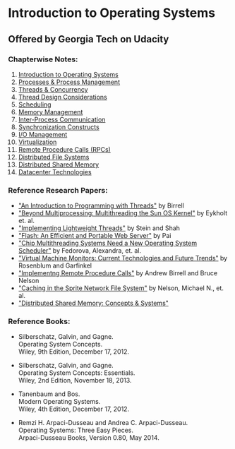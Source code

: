 # Introduction to Operating Systems 

## Offered by Georgia Tech on Udacity


### Chapterwise Notes:
1. [Introduction to Operating Systems](./ch01.md)
2. [Processes & Process Management](./ch02.md)
3. [Threads & Concurrency](./ch03.md)
4. [Thread Design Considerations](./ch04.md)
5. [Scheduling](./ch05.md)
6. [Memory Management](./ch06.md)
7. [Inter-Process Communication](./ch07.md)
8. [Synchronization Constructs](./ch08.md)
9. [I/O Management](./ch09.md)
10. [Virtualization](./ch10.md)
11. [Remote Procedure Calls (RPCs)](./ch11.md)
12. [Distributed File Systems](./ch12.md)
13. [Distributed Shared Memory](./ch13.md)
14. [Datacenter Technologies](./ch14.md)

### Reference Research Papers:
- ["An Introduction to Programming with Threads"](https://s3.amazonaws.com/content.udacity-data.com/courses/ud923/references/ud923-birrell-paper.pdf) by Birrell
- ["Beyond Multiprocessing: Multithreading the Sun OS Kernel"](https://s3.amazonaws.com/content.udacity-data.com/courses/ud923/references/ud923-eykholt-paper.pdf) by Eykholt et. al.
- ["Implementing Lightweight Threads"](https://s3.amazonaws.com/content.udacity-data.com/courses/ud923/references/ud923-stein-shah-paper.pdf) by Stein and Shah
- ["Flash: An Efficient and Portable Web Server"](https://s3.amazonaws.com/content.udacity-data.com/courses/ud923/references/ud923-pai-paper.pdf) by Pai
- ["Chip Multithreading Systems Need a New Operating System Scheduler"](https://s3.amazonaws.com/content.udacity-data.com/courses/ud923/references/ud923-fedorova-paper.pdf) by Fedorova, Alexandra, et. al.
- ["Virtual Machine Monitors: Current Technologies and Future Trends"](https://s3.amazonaws.com/content.udacity-data.com/courses/ud923/references/ud923-rosenblum-garfinkel-paper.pdf) by Rosenblum and Garfinkel
- ["Implementng Remote Procedure Calls"](https://s3.amazonaws.com/content.udacity-data.com/courses/ud923/references/ud923-birrell-nelson-paper.pdf) by Andrew Birrell and Bruce Nelson
- ["Caching in the Sprite Network File System"](https://s3.amazonaws.com/content.udacity-data.com/courses/ud923/references/ud923-nelson-paper.pdf) by Nelson, Michael N., et. al.
- ["Distributed Shared Memory: Concepts & Systems"](https://s3.amazonaws.com/content.udacity-data.com/courses/ud923/references/ud923-protic-paper.pdf)

### Reference Books:

- Silberschatz, Galvin, and Gagne.<br/>
Operating System Concepts.<br/>
Wiley, 9th Edition, December 17, 2012.

- Silberschatz, Galvin, and Gagne.<br/>
Operating System Concepts: Essentials.<br/>
Wiley, 2nd Edition, November 18, 2013. 

- Tanenbaum and Bos.<br/>
Modern Operating Systems.<br/>
Wiley, 4th Edition, December 17, 2012.

- Remzi H. Arpaci-Dusseau and Andrea C. Arpaci-Dusseau.<br/>
Operating Systems: Three Easy Pieces.<br/>
Arpaci-Dusseau Books, Version 0.80, May 2014.

